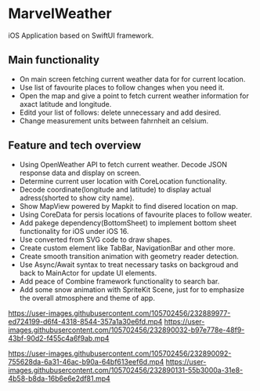 # MarvelWeather

iOS Application based on SwiftUI framework. 

## Main functionality

* On main screen fetching current weather data for for current location.
* Use list of favourite places to follow changes when you need it.
* Open the map and give a point to fetch current weather information for axact latitude and longitude.
* Editd your list of follows: delete unnecessary and add desired.
* Change measurement units between fahrnheit an celsium.

## Feature and tech overview

* Using OpenWeather API to fetch current weather. Decode JSON response data and display on screen.
* Determine current user location with CoreLocation functionality.
* Decode coordinate(longitude and latitude) to display actual adress(shorted to show city name).
* Show MapView powered by Mapkit to find disered location on map.
* Using CoreData for persis locations of favourite places to follow weater.
* Add pakege dependency(BottomSheet) to implement bottom sheet functionality for iOS under iOS 16.
* Use converted from SVG code to draw shapes.
* Create custom element like TabBar, NavigationBar and other more.
* Create smooth transition animation with geometry reader detection.
* Use Async/Await syntax to treat necessary tasks on backgroud and back to MainActor for update UI elements.
* Add peace of Combine framework functionality to search bar.
* Add some snow animation with SpriteKit Scene, just for to emphasize the overall atmosphere and theme of app.
 

https://user-images.githubusercontent.com/105702456/232889977-ed724199-d6f4-4318-8544-357a1a30e6fd.mp4
https://user-images.githubusercontent.com/105702456/232890032-b97e778e-48f9-43bf-90d2-f455c4a6f9ab.mp4


https://user-images.githubusercontent.com/105702456/232890092-755628da-6a31-46ac-b90a-64bf613eef6d.mp4
https://user-images.githubusercontent.com/105702456/232890131-55b3000a-31e8-4b58-b8da-16b6e6e2df81.mp4

<!-- 
.gallery {
    display: grid;
    grid-template-columns: repeat(2, 1fr);
    gap: 10px;
    width: 100%;
}

video {
  display: block;
  width: 100%;
}


<div class="gallery">
  <video controls>
    <source src="https://user-images.githubusercontent.com/105702456/232889977-ed724199-d6f4-4318-8544-357a1a30e6fd.mp4" type="video/mp4" >
  </video>
  <video controls>
    <source src="https://user-images.githubusercontent.com/105702456/232890032-b97e778e-48f9-43bf-90d2-f455c4a6f9ab.mp4" type="video/mp4">
  </video>
  <video controls>
    <source src="https://user-images.githubusercontent.com/105702456/232890092-755628da-6a31-46ac-b90a-64bf613eef6d.mp4" type="video/mp4">
  </video>
 video controls>
    <source src="https://user-images.githubusercontent.com/105702456/232890131-55b3000a-31e8-4b58-b8da-16b6e6e2df81.mp4" type="video/mp4">
  </video>
</div>
 -->
